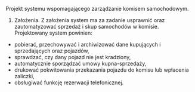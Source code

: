 Projekt systemu wspomagającego zarządzanie komisem samochodowym.

1. Założenia.
Z założenia system ma za zadanie usprawnić oraz zautomatyzować sprzedaż i skup samochodów w komisie. Projektowany system powinien:
- pobierać, przechowywać i archiwizować dane kupujących i sprzedających oraz pojazdów,
- sprawdzać, czy dany pojazd nie jest kradziony,
- automatycznie sporządzać umowy kupna-sprzedaży,
- drukować pokwitowania przekazania pojazdu do komisu lub wpłacenia zaliczki,
- obsługiwać funkcję rezerwacji telefonicznej.
